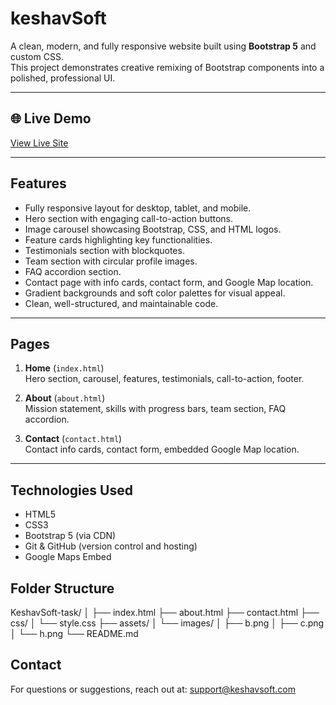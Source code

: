 # keshavSoft 

A clean, modern, and fully responsive website built using **Bootstrap 5** and custom CSS.  
This project demonstrates creative remixing of Bootstrap components into a polished, professional UI.

---

## 🌐 Live Demo
[View Live Site](https://<YOUR-GITHUB-USERNAME>.github.io/<YOUR-REPO-NAME>/)

---

## Features
- Fully responsive layout for desktop, tablet, and mobile.
- Hero section with engaging call-to-action buttons.
- Image carousel showcasing Bootstrap, CSS, and HTML logos.
- Feature cards highlighting key functionalities.
- Testimonials section with blockquotes.
- Team section with circular profile images.
- FAQ accordion section.
- Contact page with info cards, contact form, and Google Map location.
- Gradient backgrounds and soft color palettes for visual appeal.
- Clean, well-structured, and maintainable code.

---

## Pages
1. **Home** (`index.html`)  
   Hero section, carousel, features, testimonials, call-to-action, footer.  

2. **About** (`about.html`)  
   Mission statement, skills with progress bars, team section, FAQ accordion.  

3. **Contact** (`contact.html`)  
   Contact info cards, contact form, embedded Google Map location.

---

## Technologies Used
- HTML5
- CSS3
- Bootstrap 5 (via CDN)
- Git & GitHub (version control and hosting)
- Google Maps Embed

##  Folder Structure
KeshavSoft-task/
│
├── index.html
├── about.html
├── contact.html
├── css/
│ └── style.css
├── assets/
│ └── images/
│ ├── b.png
│ ├── c.png
│ └── h.png
└── README.md
## Contact

For questions or suggestions, reach out at: support@keshavsoft.com
